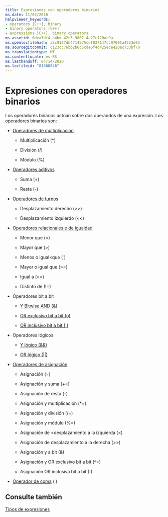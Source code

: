 ```yaml
---
title: Expresiones con operadores binarios
ms.date: 11/04/2016
helpviewer_keywords:
- operators [C++], binary
- binary operators [C++]
- expressions [C++], binary operators
ms.assetid: 6dea3df4-a4bd-42c3-9807-4a27c120ac9a
ms.openlocfilehash: a5c9127db4714575cdf037147cc97601a4523e93
ms.sourcegitcommit: c123cc76bb2b6c5cde6f4c425ece420ac733bf70
ms.translationtype: MT
ms.contentlocale: es-ES
ms.lasthandoff: 04/14/2020
ms.locfileid: "81360848"
---
```

# <a name="expressions-with-binary-operators"></a>Expresiones con operadores binarios

Los operadores binarios actúan sobre dos operandos de una expresión. Los operadores binarios son:

- [Operadores de multiplicación](../cpp/multiplicative-operators-and-the-modulus-operator.md)

  - Multiplicación (*)

  - División (/)

  - Módulo (%)

- [Operadores aditivos](../cpp/additive-operators-plus-and.md)

  - Suma (+)

  - Resta (-)

- [Operadores de turnos](../cpp/left-shift-and-right-shift-operators-input-and-output.md)

  - Desplazamiento derecho (>>)

  - Desplazamiento izquierdo (<<)

- [Operadores relacionales e de igualdad](../cpp/relational-operators-equal-and-equal.md)

  - Menor que (\<)

  - Mayor que (>)

  - Menos o igual\<que ( )

  - Mayor o igual que (>=)

  - Igual a (==)

  - Distinto de (!=)

- Operadores bit a bit

  - [Y Bitwise AND (&)](../cpp/bitwise-and-operator-amp.md)

  - [OR exclusivo bit a bit (o)](../cpp/bitwise-exclusive-or-operator-hat.md)

  - [OR inclusivo bit a bit (&#124;)](../cpp/bitwise-inclusive-or-operator-pipe.md)

- Operadores lógicos

  - [Y lógico (&&)](../cpp/logical-and-operator-amp-amp.md)

  - [OR lógico (&#124;&#124;)](../cpp/logical-or-operator-pipe-pipe.md)

- [Operadores de asignación](../cpp/assignment-operators.md)

  - Asignación (=)

  - Asignación y suma (+=)

  - Asignación de resta (-)

  - Asignación y multiplicación (*=)

  - Asignación y división (/=)

  - Asignación y módulo (%=)

  - Asignación de \<desplazamiento a la izquierda (<)

  - Asignación de desplazamiento a la derecha (>>)

  - Asignación y a bit (&)

  - Asignación y OR exclusivo bit a bit (^=)

  - Asignación OR inclusiva bit a bit (&#124;)

- [Operador de coma](../cpp/comma-operator.md) (,)

## <a name="see-also"></a>Consulte también

[Tipos de expresiones](../cpp/types-of-expressions.md)
